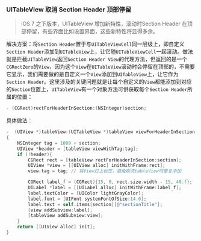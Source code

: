 ### UITableView 取消 Section Header 顶部停留

> iOS 7 之下版本，UITableView 增加新特性，滚动时Section Header 在顶部停留，有些界面比如设置界面，这些新特性将显得多余。

解决方案：将`Section Header`置于与`UITableViewCell`同一层级上，即自定义`Section Header`添加到`UITableView`上，让它随`UITableViewCell`一起滚动。做法就是拦截`UITableView`返回`Section Header View`的代理方法，但返回的是一个`CGRectZero`的`View`，因为这个`View`在`UITableView`滚动时会停留在顶部的，不需要它显示，我们需要做的是自定义一个`View`添加到`UITableView`上，让它作为`Section Header`。这里涉及的关键问题就是让每个自定义的`View`都能添加到对应的`Section`位置上，`UITableView`有一个对象方法可供获取每个`Section Header`所属的位置：

```objective-c
- (CGRect)rectForHeaderInSection:(NSInteger)section;
```

具体做法：

```objective-c
-  (UIView *)tableView:(UITableView *)tableView viewForHeaderInSection:(NSInteger)section 
{
    NSInteger tag = 1009 + section;
    UIView *header = [tableView viewWithTag:tag];
    if (!header){ 
        CGRect rect = [tableView rectForHeaderInSection:section];
        UIView *view = [[UIView alloc] initWithFrame:rect];
        view.tag = tag; // 将View打上标签，避免刷洗tableView时重复添加

        CGRect label_f = (CGRect){15, 0, rect.size.width - 15, 40.f};
        UILabel *label = [[UILabel alloc] initWithFrame:label_f];
        label.textColor = [UIColor lightGrayColor];
        label.font = [UIFont systemFontOfSize:14.0];
        label.text = self.items[section][@"sectionTitle"];
        [view addSubview:label];
        [tableView addSubview:view];
    }
    return [[UIView alloc] init];
}
```

